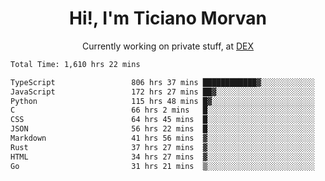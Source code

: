 <h1 align="center">Hi!, I'm Ticiano Morvan</h1>
<p align="center">Currently working on private stuff, at <a href="https://getdex.ai" target="_blank">DEX</a></p>

<!--START_SECTION:waka-->

```txt
Total Time: 1,610 hrs 22 mins

TypeScript                 806 hrs 37 mins ████████████▓░░░░░░░░░░░░   50.09 %
JavaScript                 172 hrs 27 mins ██▓░░░░░░░░░░░░░░░░░░░░░░   10.71 %
Python                     115 hrs 48 mins █▓░░░░░░░░░░░░░░░░░░░░░░░   07.19 %
C                          66 hrs 2 mins   █░░░░░░░░░░░░░░░░░░░░░░░░   04.10 %
CSS                        64 hrs 45 mins  █░░░░░░░░░░░░░░░░░░░░░░░░   04.02 %
JSON                       56 hrs 22 mins  █░░░░░░░░░░░░░░░░░░░░░░░░   03.50 %
Markdown                   41 hrs 56 mins  ▓░░░░░░░░░░░░░░░░░░░░░░░░   02.60 %
Rust                       37 hrs 27 mins  ▓░░░░░░░░░░░░░░░░░░░░░░░░   02.33 %
HTML                       34 hrs 27 mins  ▓░░░░░░░░░░░░░░░░░░░░░░░░   02.14 %
Go                         31 hrs 21 mins  ▒░░░░░░░░░░░░░░░░░░░░░░░░   01.95 %
```

<!--END_SECTION:waka-->

